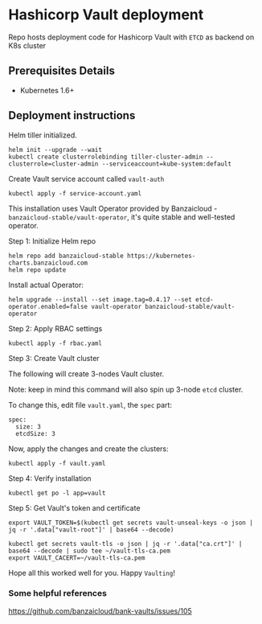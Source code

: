 # Hashicorp Vault deployment

Repo hosts deployment code for Hashicorp Vault with `ETCD` as backend on K8s cluster

## Prerequisites Details

 - Kubernetes 1.6+


## Deployment instructions

Helm tiller initialized.

```
helm init --upgrade --wait
kubectl create clusterrolebinding tiller-cluster-admin --clusterrole=cluster-admin --serviceaccount=kube-system:default
```

Create Vault service account called `vault-auth`

```
kubectl apply -f service-account.yaml
```

This installation uses Vault Operator provided by Banzaicloud - `banzaicloud-stable/vault-operator`, it's quite stable and well-tested operator.

Step 1: Initialize Helm repo

```
helm repo add banzaicloud-stable https://kubernetes-charts.banzaicloud.com
helm repo update
```

Install actual Operator:

```
helm upgrade --install --set image.tag=0.4.17 --set etcd-operator.enabled=false vault-operator banzaicloud-stable/vault-operator
```

Step 2: Apply RBAC settings

```
kubectl apply -f rbac.yaml
```

Step 3: Create Vault cluster

The following will create 3-nodes Vault cluster.

Note: keep in mind this command will also spin up 3-node `etcd` cluster.

To change this, edit file `vault.yaml`, the `spec` part:

```
spec:
  size: 3
  etcdSize: 3
```

Now, apply the changes and create the clusters:

```
kubectl apply -f vault.yaml
```

Step 4: Verify installation

```
kubectl get po -l app=vault
```

Step 5: Get Vault's token and certificate

```
export VAULT_TOKEN=$(kubectl get secrets vault-unseal-keys -o json | jq -r '.data["vault-root"]' | base64 --decode)
```

```
kubectl get secrets vault-tls -o json | jq -r '.data["ca.crt"]' | base64 --decode | sudo tee ~/vault-tls-ca.pem
export VAULT_CACERT=~/vault-tls-ca.pem
```

Hope all this worked well for you. Happy `Vaulting`! 


### Some helpful references

https://github.com/banzaicloud/bank-vaults/issues/105
